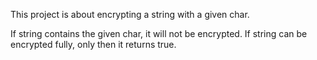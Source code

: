 This project is about encrypting a string with a given char.

If string contains the given char, it will not be encrypted. If string can be encrypted fully, only then it returns true.
